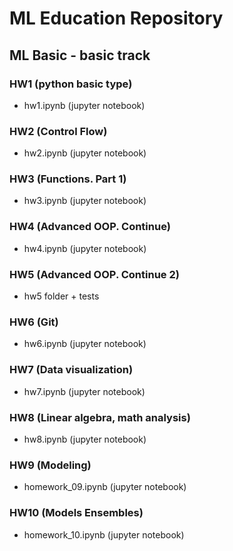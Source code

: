 # ML Education Repository

## ML Basic - basic track

### HW1 (python basic type)

- hw1.ipynb (jupyter notebook)

### HW2 (Control Flow)

- hw2.ipynb (jupyter notebook)

### HW3 (Functions. Part 1)

- hw3.ipynb (jupyter notebook)

### HW4 (Advanced OOP. Continue)

- hw4.ipynb (jupyter notebook)

### HW5 (Advanced OOP. Continue 2)

- hw5 folder + tests

### HW6 (Git)

- hw6.ipynb (jupyter notebook)

### HW7 (Data visualization)

- hw7.ipynb (jupyter notebook)

### HW8 (Linear algebra, math analysis)

- hw8.ipynb (jupyter notebook)

### HW9 (Modeling)

- homework_09.ipynb (jupyter notebook)

### HW10 (Models Ensembles)

- homework_10.ipynb (jupyter notebook)